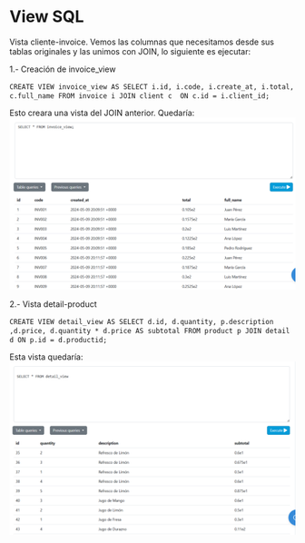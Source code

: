 # View SQL
Vista cliente-invoice.
Vemos las columnas que necesitamos desde sus tablas originales  y las unimos con JOIN, lo siguiente es ejecutar:

1.- Creación de invoice_view
```
CREATE VIEW invoice_view AS SELECT i.id, i.code, i.create_at, i.total, c.full_name FROM invoice i JOIN client c  ON c.id = i.client_id;
```
Esto creara una vista del JOIN anterior.
Quedaría: 
<img src="carpetas/view/Captura de pantalla 2024-06-20 033945.png">

2.- Vista detail-product
```
CREATE VIEW detail_view AS SELECT d.id, d.quantity, p.description ,d.price, d.quantity * d.price AS subtotal FROM product p JOIN detail d ON p.id = d.productid;
```
Esta vista quedaría:
<img src="carpetas/view/Captura de pantalla 2024-06-20 035538.png">
